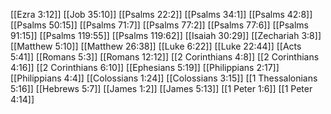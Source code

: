 [[Ezra 3:12]]
[[Job 35:10]]
[[Psalms 22:2]]
[[Psalms 34:1]]
[[Psalms 42:8]]
[[Psalms 50:15]]
[[Psalms 71:7]]
[[Psalms 77:2]]
[[Psalms 77:6]]
[[Psalms 91:15]]
[[Psalms 119:55]]
[[Psalms 119:62]]
[[Isaiah 30:29]]
[[Zechariah 3:8]]
[[Matthew 5:10]]
[[Matthew 26:38]]
[[Luke 6:22]]
[[Luke 22:44]]
[[Acts 5:41]]
[[Romans 5:3]]
[[Romans 12:12]]
[[2 Corinthians 4:8]]
[[2 Corinthians 4:16]]
[[2 Corinthians 6:10]]
[[Ephesians 5:19]]
[[Philippians 2:17]]
[[Philippians 4:4]]
[[Colossians 1:24]]
[[Colossians 3:15]]
[[1 Thessalonians 5:16]]
[[Hebrews 5:7]]
[[James 1:2]]
[[James 5:13]]
[[1 Peter 1:6]]
[[1 Peter 4:14]]
